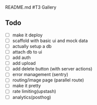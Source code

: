 README.md
#T3 Gallery

## Todo

- [ ] make it deploy
- [ ] scaffold with basic ui and mock data
- [ ] actually setup a db
- [ ] attach db to ui
- [ ] add auth
- [ ] add upload
- [ ] add delete button (with server actions)
- [ ] error management (sentry)
- [ ] routing/image page (parallel route)
- [ ] make it pretty
- [ ] rate limiting(upstash)
- [ ] analytics(posthog)
